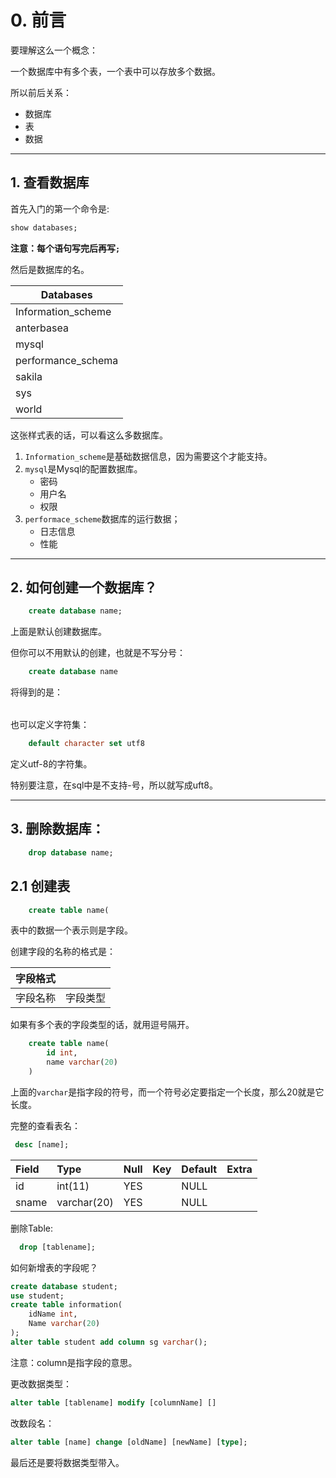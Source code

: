 # 0. 前言 

要理解这么一个概念：

一个数据库中有多个表，一个表中可以存放多个数据。

所以前后关系：

- 数据库
- 表
- 数据

---

## 1. 查看数据库

首先入门的第一个命令是:

```sql
show databases;
```

**注意：每个语句写完后再写`;`**

然后是数据库的名。

|Databases|
|---|
|Information_scheme|
| anterbasea |
|mysql|
|performance_schema|
|sakila|
|sys|
|world|

这张样式表的话，可以看这么多数据库。

1. `Information_scheme`是基础数据信息，因为需要这个才能支持。
2. `mysql`是Mysql的配置数据库。
    * 密码
    * 用户名
    * 权限
3. `performace_scheme`数据库的运行数据；
    * 日志信息
    * 性能

---

## 2. 如何创建一个数据库？

```sql
    create database name;
```

上面是默认创建数据库。

但你可以不用默认的创建，也就是不写分号：

```sql
    create database name
```

将得到的是：

||
|---|

也可以定义字符集：

```sql
    default character set utf8 
```

定义utf-8的字符集。

特别要注意，在sql中是不支持-号，所以就写成uft8。

---

## 3. 删除数据库：

```sql
    drop database name;
```


## 2.1 创建表

```sql
    create table name(
```

表中的数据一个表示则是字段。

创建字段的名称的格式是：

|字段格式||
|---|:---|
|字段名称|字段类型|

如果有多个表的字段类型的话，就用逗号隔开。

```sql
    create table name(
        id int,
        name varchar(20)
    )
```

上面的`varchar`是指字段的符号，而一个符号必定要指定一个长度，那么20就是它长度。

完整的查看表名：

```sql
 desc [name]; 
```


| Field | Type        | Null | Key | Default | Extra |
|:---|:---|:---|:---|:---|:---|
| id    | int(11)     | YES  |     | NULL    |       |
| sname | varchar(20) | YES  |     | NULL    |       |



删除Table:

```sql
  drop [tablename]; 
```


如何新增表的字段呢？

```sql
create database student;
use student;
create table information(
    idName int,
    Name varchar(20)
);
alter table student add column sg varchar();
```

注意：column是指字段的意思。

更改数据类型：

```sql
alter table [tablename] modify [columnName] []
```

改数段名：

```sql
alter table [name] change [oldName] [newName] [type];
```

最后还是要将数据类型带入。
